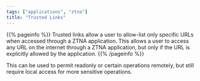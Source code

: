 ```yaml
---
tags: ["applications", "ztna"]
title: "Trusted Links"
---
```


{{% pageinfo %}}
Trusted links allow a user to allow-list only specific URLs when accessed through a ZTNA application. This allows a user to access any URL on the internet through a ZTNA application, but only if the URL is explicitly allowed by the application.
{{% /pageinfo %}}

This can be used to permit readonly or certain operations remotely, but still require local access for more sensitive operations.
